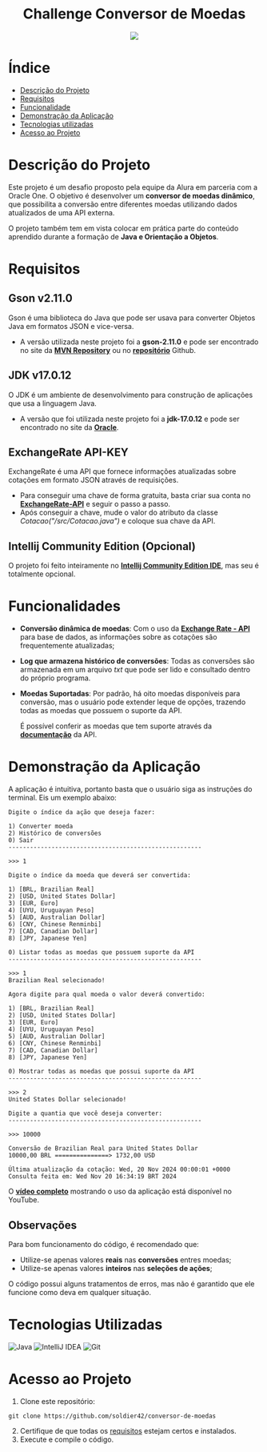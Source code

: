 <h1 align="center">Challenge Conversor de Moedas</h1>

<p align="center">
<img loading="lazy" src="http://img.shields.io/static/v1?label=STATUS&message=FINALIZADO&color=00FF00&style=for-the-badge"/>
</p>

# Índice

* [Descrição do Projeto](#descrição-do-projeto)
* [Requisitos](#requisitos)
* [Funcionalidade](#funcionalidade)
* [Demonstração da Aplicação](#demonstração-da-aplicação)
* [Tecnologias utilizadas](#tecnologias-utilizadas)
* [Acesso ao Projeto](#acesso-ao-projeto)

# Descrição do Projeto
Este projeto é um desafio proposto pela equipe da Alura em parceria com a Oracle One. O objetivo é desenvolver um **conversor de moedas dinâmico**, que possibilita a conversão entre diferentes moedas utilizando dados atualizados de uma API externa.

O projeto também tem em vista colocar em prática parte do conteúdo aprendido durante a formação de **Java e Orientação a Objetos**.

# Requisitos
## Gson v2.11.0
Gson é uma biblioteca do Java que pode ser usava para converter Objetos Java em formatos JSON e vice-versa.
- A versão utilizada neste projeto foi a **gson-2.11.0** e pode ser encontrado no site da [**MVN Repository**](https://mvnrepository.com/artifact/com.google.code.gson/gson) ou no [**repositório**](https://github.com/google/gson?tab=readme-ov-file) Github.

## JDK v17.0.12
O JDK é um ambiente de desenvolvimento para construção de aplicações que usa a linguagem Java.
- A versão que foi utilizada neste projeto foi a **jdk-17.0.12** e pode ser encontrado no site da [**Oracle**](https://www.oracle.com/java/technologies/javase/jdk17-archive-downloads.html).

## ExchangeRate API-KEY
ExchangeRate é uma API que fornece informações atualizadas sobre cotações em formato JSON através de requisições.
- Para conseguir uma chave de forma gratuita, basta criar sua conta no [**ExchangeRate-API**](https://www.exchangerate-api.com/) e seguir o passo a passo.
- Após conseguir a chave, mude o valor do atributo da classe *Cotacao("/src/Cotacao.java")* e coloque sua chave da API.
## Intellij Community Edition (Opcional)
O projeto foi feito inteiramente no [**Intellij Community Edition IDE**](https://www.jetbrains.com/pt-br/idea/download/?section=windows), mas seu é totalmente opcional.

# Funcionalidades
- **Conversão dinâmica de moedas**: Com o
  uso da [**Exchange Rate - API**](https://www.exchangerate-api.com/) para base de dados, as informações sobre as cotações são frequentemente atualizadas;
- **Log que armazena histórico de conversões**: Todas as conversões são armazenada em um arquivo *txt* que pode ser lido e consultado dentro do próprio programa.

- **Moedas Suportadas**: Por padrão, há oito moedas disponíveis para conversão, mas o usuário pode extender leque de opções, trazendo todas as moedas que possuem o suporte da API.

  É possível conferir as moedas que tem suporte através da [**documentação**](https://www.exchangerate-api.com/docs/supported-currencies) da API.

# Demonstração da Aplicação
A aplicação é intuitiva, portanto basta que o usuário siga as instruções do terminal. Eis um exemplo abaixo:
```
Digite o índice da ação que deseja fazer:

1) Converter moeda
2) Histórico de conversões
0) Sair
------------------------------------------------------

>>> 1
```
```
Digite o índice da moeda que deverá ser convertida:

1) [BRL, Brazilian Real]
2) [USD, United States Dollar]
3) [EUR, Euro]
4) [UYU, Uruguayan Peso]
5) [AUD, Australian Dollar]
6) [CNY, Chinese Renminbi]
7) [CAD, Canadian Dollar]
8) [JPY, Japanese Yen]

0) Listar todas as moedas que possuem suporte da API
------------------------------------------------------

>>> 1
Brazilian Real selecionado!
```

```
Agora digite para qual moeda o valor deverá convertido: 

1) [BRL, Brazilian Real]
2) [USD, United States Dollar]
3) [EUR, Euro]
4) [UYU, Uruguayan Peso]
5) [AUD, Australian Dollar]
6) [CNY, Chinese Renminbi]
7) [CAD, Canadian Dollar]
8) [JPY, Japanese Yen]

0) Mostrar todas as moedas que possui suporte da API
------------------------------------------------------

>>> 2
United States Dollar selecionado!
```

```
Digite a quantia que você deseja converter:
------------------------------------------------------

>>> 10000
```

```
Conversão de Brazilian Real para United States Dollar
10000,00 BRL ===============> 1732,00 USD

Última atualização da cotação: Wed, 20 Nov 2024 00:00:01 +0000
Consulta feita em: Wed Nov 20 16:34:19 BRT 2024
```


O [**vídeo completo**](https://youtu.be/iNFagFbpA-I) mostrando o uso da aplicação está disponível no YouTube.

## Observações
Para bom funcionamento do código, é recomendado que:
- Utilize-se apenas valores **reais** nas **conversões** entres moedas;
- Utilize-se apenas valores **inteiros** nas **seleções de ações**;

O código possui alguns tratamentos de erros, mas não é garantido que ele funcione como deva em qualquer situação.

# Tecnologias Utilizadas
![Java](https://img.shields.io/badge/java-%23ED8B00.svg?style=for-the-badge&logo=openjdk&logoColor=white)
![IntelliJ IDEA](https://img.shields.io/badge/IntelliJIDEA-000000.svg?style=for-the-badge&logo=intellij-idea&logoColor=white)
![Git](https://img.shields.io/badge/git-%23F05033.svg?style=for-the-badge&logo=git&logoColor=white)

# Acesso ao Projeto
1. Clone este repositório:
```
git clone https://github.com/soldier42/conversor-de-moedas
```
2. Certifique de que todas os [requisitos](#requisitos) estejam certos e instalados.
3. Execute e compile o código.
